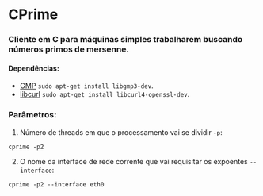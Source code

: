 # CPrime
### Cliente em C para máquinas simples trabalharem buscando números primos de mersenne.

#### Dependências:

* [GMP](https://gmplib.org/) `sudo apt-get install libgmp3-dev`.
* [libcurl](https://curl.haxx.se/libcurl/) `sudo apt-get install libcurl4-openssl-dev`.

### Parâmetros:

1. Número de threads em que o processamento vai se dividir `-p`:

`cprime -p2`

2. O nome da interface de rede corrente que vai requisitar os expoentes `--interface`:

`cprime -p2 --interface eth0`
